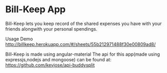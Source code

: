 # Bill-Keep App


Bill-Keep lets you keep record of the shared expenses you have with your friends alongwith your personal spendings.

Usage Demo
http://billkeep.herokuapp.com/#/sheets/55b212971488f30e00809ad8/

Bill-Keep is made using angular-material 
The api for this app(made using expressjs,nodejs and mongoose) can be found at:
  https://github.com/kevjose/api-buddysplit
